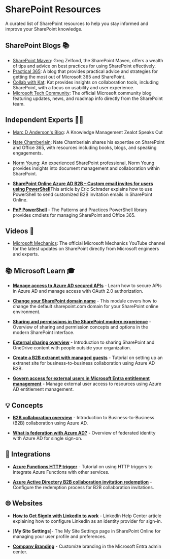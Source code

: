 # SharePoint Resources 

A curated list of SharePoint resources to help you stay informed and improve your SharePoint knowledge.

## SharePoint Blogs 📚

- [SharePoint Maven](https://sharepointmaven.com/blog-sharepoint-best-practices/): Greg Zelfond, the SharePoint Maven, offers a wealth of tips and advice on best practices for using SharePoint effectively.
- [Practical 365](https://practical365.com/blog/): A blog that provides practical advice and strategies for getting the most out of Microsoft 365 and SharePoint.
- [Collab with Kat](https://collabwithkat.com/blog/): Kat provides insights on collaboration tools, including SharePoint, with a focus on usability and user experience.
- [Microsoft Tech Community](https://techcommunity.microsoft.com/t5/microsoft-sharepoint-blog/sharepoint-roadmap-pitstop-february-2022/ba-p/3239000): The official Microsoft community blog featuring updates, news, and roadmap info directly from the SharePoint team.

## Independent Experts 🧑‍💼
- [Marc D Anderson's Blog](https://sympmarc.com/): A Knowledge Management Zealot Speaks Out
- [Nate Chamberlain](https://natechamberlain.com/): Nate Chamberlain shares his expertise on SharePoint and Office 365, with resources including books, blogs, and speaking engagements.
- [Norm Young](https://normyoung.ca/): An experienced SharePoint professional, Norm Young provides insights into document management and collaboration within SharePoint.

- [**SharePoint Online Azure AD B2B – Custom email invites for users using PowerShell**](https://ericschrader.wordpress.com/2017/06/12/sharepoint-online-azure-ad-b2b-custom-email-invites-for-users-using-powershell/)This article by Eric Schrader explains how to use PowerShell to send customized B2B invitation emails in SharePoint Online.

- [**PnP PowerShell**](https://pnp.github.io/powershell/) - The Patterns and Practices PowerShell library provides cmdlets for managing SharePoint and Office 365. 
## Videos 🎥

- [Microsoft Mechanics](https://www.youtube.com/channel/UCvrRgeyYaQg9hkGNEpzjEbg): The official Microsoft Mechanics YouTube channel for the latest updates on SharePoint directly from Microsoft engineers and experts.



## 📚 Microsoft Learn 🎓

- [**Manage access to Azure AD secured APIs**](https://learn.microsoft.com/en-us/azure/active-directory/develop/scenario-protected-web-api-overview) - Learn how to secure APIs in Azure AD and manage access with OAuth 2.0 authorization.

- [**Change your SharePoint domain name**](https://learn.microsoft.com/en-us/sharepoint/change-your-sharepoint-domain-name) - This module covers how to change the default sharepoint.com domain for your SharePoint online environment.

- [**Sharing and permissions in the SharePoint modern experience**](https://learn.microsoft.com/en-us/sharepoint/sharing-permissions) - Overview of sharing and permission concepts and options in the modern SharePoint interface. 

- [**External sharing overview**](https://learn.microsoft.com/en-us/sharepoint/external-sharing-overview) - Introduction to sharing SharePoint and OneDrive content with people outside your organization.

- [**Create a B2B extranet with managed guests**](https://learn.microsoft.com/en-us/azure/active-directory/external-identities/b2b-tutorials) - Tutorial on setting up an extranet site for business-to-business collaboration using Azure AD B2B.

- [**Govern access for external users in Microsoft Entra entitlement management**](https://learn.microsoft.com/en-us/microsoft-365/enterprise/entitlement-management-access-package-request-policy?view=o365-worldwide#govern-access-for-external-users) - Manage external user access to resources using Azure AD entitlement management.

## 💡 Concepts 

- [**B2B collaboration overview**](https://learn.microsoft.com/en-us/azure/active-directory/external-identities/what-is-b2b) - Introduction to Business-to-Business (B2B) collaboration using Azure AD.

- [**What is federation with Azure AD?**](https://learn.microsoft.com/en-us/azure/active-directory/hybrid/whatis-fed) - Overview of federated identity with Azure AD for single sign-on.

## 🔌 Integrations

- [**Azure Functions HTTP trigger**](https://learn.microsoft.com/en-us/azure/azure-functions/functions-bindings-http-webhook-trigger?tabs=csharp) - Tutorial on using HTTP triggers to integrate Azure Functions with other services.

- [**Azure Active Directory B2B collaboration invitation redemption**](https://learn.microsoft.com/en-us/azure/active-directory/external-identities/redemption-experience) - Configure the redemption process for B2B collaboration invitations.

## 🌐 Websites 

- [**How to Get SignIn with LinkedIn to work**](https://www.linkedin.com/help/linkedin/answer/93841/how-to-get-signin-with-linkedin-to-work?lang=en) - LinkedIn Help Center article explaining how to configure LinkedIn as an identity provider for sign-in.

- [**My Site Settings**]- The My Site Settings page in SharePoint Online for managing your user profile and preferences. 

- [**Company Branding**](https://entra.microsoft.com/AdminPortal/Home#/companyprofile/branding) - Customize branding in the Microsoft Entra admin center.
